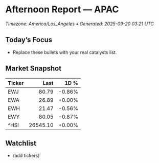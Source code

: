 # Afternoon Report — APAC
_Timezone: America/Los_Angeles • Generated: 2025-09-20 03:21 UTC_

## Today’s Focus
- Replace these bullets with your real catalysts list.

## Market Snapshot
| Ticker | Last | 1D % |
|---|---:|---:|
| EWJ | 80.79 | -0.86% |
| EWA | 26.89 | +0.00% |
| EWH | 21.47 | -0.56% |
| EWY | 80.05 | -0.87% |
| ^HSI | 26545.10 | +0.00% |

## Watchlist
- (add tickers)
